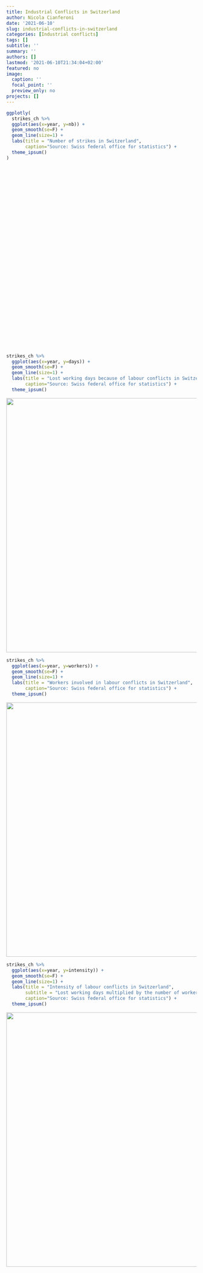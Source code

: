 ```yaml
---
title: Industrial Conflicts in Switzerland
author: Nicola Cianferoni
date: '2021-06-10'
slug: industrial-conflicts-in-switzerland
categories: [Industrial conflicts]
tags: []
subtitle: ''
summary: ''
authors: []
lastmod: '2021-06-10T21:34:04+02:00'
featured: no
image:
  caption: ''
  focal_point: ''
  preview_only: no
projects: []
---
```


<script src="{{< blogdown/postref >}}index_files/htmlwidgets/htmlwidgets.js"></script>
<script src="{{< blogdown/postref >}}index_files/plotly-binding/plotly.js"></script>
<script src="{{< blogdown/postref >}}index_files/typedarray/typedarray.min.js"></script>
<script src="{{< blogdown/postref >}}index_files/jquery/jquery.min.js"></script>
<link href="{{< blogdown/postref >}}index_files/crosstalk/css/crosstalk.css" rel="stylesheet" />
<script src="{{< blogdown/postref >}}index_files/crosstalk/js/crosstalk.min.js"></script>
<link href="{{< blogdown/postref >}}index_files/plotly-htmlwidgets-css/plotly-htmlwidgets.css" rel="stylesheet" />
<script src="{{< blogdown/postref >}}index_files/plotly-main/plotly-latest.min.js"></script>

``` r
ggplotly(
  strikes_ch %>%
  ggplot(aes(x=year, y=nb)) +
  geom_smooth(se=F) +
  geom_line(size=1) +
  labs(title = "Number of strikes in Switzerland",
       caption="Source: Swiss federal office for statistics") +
  theme_ipsum()
)
```

<div id="htmlwidget-1" style="width:672px;height:480px;" class="plotly html-widget"></div>
<script type="application/json" data-for="htmlwidget-1">{"x":{"data":[{"x":[1927,1928.17721518987,1929.35443037975,1930.53164556962,1931.70886075949,1932.88607594937,1934.06329113924,1935.24050632911,1936.41772151899,1937.59493670886,1938.77215189873,1939.94936708861,1941.12658227848,1942.30379746835,1943.48101265823,1944.6582278481,1945.83544303797,1947.01265822785,1948.18987341772,1949.36708860759,1950.54430379747,1951.72151898734,1952.89873417722,1954.07594936709,1955.25316455696,1956.43037974684,1957.60759493671,1958.78481012658,1959.96202531646,1961.13924050633,1962.3164556962,1963.49367088608,1964.67088607595,1965.84810126582,1967.0253164557,1968.20253164557,1969.37974683544,1970.55696202532,1971.73417721519,1972.91139240506,1974.08860759494,1975.26582278481,1976.44303797468,1977.62025316456,1978.79746835443,1979.9746835443,1981.15189873418,1982.32911392405,1983.50632911392,1984.6835443038,1985.86075949367,1987.03797468354,1988.21518987342,1989.39240506329,1990.56962025316,1991.74683544304,1992.92405063291,1994.10126582278,1995.27848101266,1996.45569620253,1997.63291139241,1998.81012658228,1999.98734177215,2001.16455696203,2002.3417721519,2003.51898734177,2004.69620253165,2005.87341772152,2007.05063291139,2008.22784810127,2009.40506329114,2010.58227848101,2011.75949367089,2012.93670886076,2014.11392405063,2015.29113924051,2016.46835443038,2017.64556962025,2018.82278481013,2020],"y":[37.5485636390991,35.952447425905,34.3941151816527,32.872457100206,31.3863633754274,29.9347242011806,28.516429771328,27.1303702797335,25.7754359202596,24.4505168867695,23.1546594437274,21.888712859588,20.654683073479,19.4545949292844,18.2904732708883,17.1643429421751,16.0782287870288,15.0341556493338,14.0341483729741,13.0802318018342,12.1698034239349,11.2742092892165,10.3938315735707,9.53554254361689,8.70621446597497,7.91271960726447,7.16193023410493,6.46071861311628,5.81595701091792,5.23451769412977,4.72530729096171,4.32715055447608,4.03730118902354,3.8355486741855,3.70168248954349,3.61549211467888,3.55676702917315,3.50529671260771,3.440870644564,3.34327830462347,3.25309724190757,3.23494139891135,3.2752199801723,3.35994533277219,3.47512980379283,3.60678574031602,3.74092548942351,3.86356139819713,3.96070581371865,4.01837108306986,4.03485001487577,4.03794255137378,4.0346800572279,4.03067001592118,4.0315199109367,4.0428372257575,4.07022944386666,4.11930404874724,4.19566852388229,4.30262443402872,4.4216445006644,4.5483346410905,4.68379967841306,4.82914443573803,4.98547373617149,5.15389240281938,5.33550525878779,5.53141712718264,5.74273283110998,5.97050491149151,6.21367171536193,6.47117181162143,6.74269843861536,7.02794483468927,7.32660423818849,7.63836988745853,7.9629350208449,8.2999928766929,8.64923669334813,9.01035970915587],"text":["year: 1927.000<br />nb: 37.548564","year: 1928.177<br />nb: 35.952447","year: 1929.354<br />nb: 34.394115","year: 1930.532<br />nb: 32.872457","year: 1931.709<br />nb: 31.386363","year: 1932.886<br />nb: 29.934724","year: 1934.063<br />nb: 28.516430","year: 1935.241<br />nb: 27.130370","year: 1936.418<br />nb: 25.775436","year: 1937.595<br />nb: 24.450517","year: 1938.772<br />nb: 23.154659","year: 1939.949<br />nb: 21.888713","year: 1941.127<br />nb: 20.654683","year: 1942.304<br />nb: 19.454595","year: 1943.481<br />nb: 18.290473","year: 1944.658<br />nb: 17.164343","year: 1945.835<br />nb: 16.078229","year: 1947.013<br />nb: 15.034156","year: 1948.190<br />nb: 14.034148","year: 1949.367<br />nb: 13.080232","year: 1950.544<br />nb: 12.169803","year: 1951.722<br />nb: 11.274209","year: 1952.899<br />nb: 10.393832","year: 1954.076<br />nb:  9.535543","year: 1955.253<br />nb:  8.706214","year: 1956.430<br />nb:  7.912720","year: 1957.608<br />nb:  7.161930","year: 1958.785<br />nb:  6.460719","year: 1959.962<br />nb:  5.815957","year: 1961.139<br />nb:  5.234518","year: 1962.316<br />nb:  4.725307","year: 1963.494<br />nb:  4.327151","year: 1964.671<br />nb:  4.037301","year: 1965.848<br />nb:  3.835549","year: 1967.025<br />nb:  3.701682","year: 1968.203<br />nb:  3.615492","year: 1969.380<br />nb:  3.556767","year: 1970.557<br />nb:  3.505297","year: 1971.734<br />nb:  3.440871","year: 1972.911<br />nb:  3.343278","year: 1974.089<br />nb:  3.253097","year: 1975.266<br />nb:  3.234941","year: 1976.443<br />nb:  3.275220","year: 1977.620<br />nb:  3.359945","year: 1978.797<br />nb:  3.475130","year: 1979.975<br />nb:  3.606786","year: 1981.152<br />nb:  3.740925","year: 1982.329<br />nb:  3.863561","year: 1983.506<br />nb:  3.960706","year: 1984.684<br />nb:  4.018371","year: 1985.861<br />nb:  4.034850","year: 1987.038<br />nb:  4.037943","year: 1988.215<br />nb:  4.034680","year: 1989.392<br />nb:  4.030670","year: 1990.570<br />nb:  4.031520","year: 1991.747<br />nb:  4.042837","year: 1992.924<br />nb:  4.070229","year: 1994.101<br />nb:  4.119304","year: 1995.278<br />nb:  4.195669","year: 1996.456<br />nb:  4.302624","year: 1997.633<br />nb:  4.421645","year: 1998.810<br />nb:  4.548335","year: 1999.987<br />nb:  4.683800","year: 2001.165<br />nb:  4.829144","year: 2002.342<br />nb:  4.985474","year: 2003.519<br />nb:  5.153892","year: 2004.696<br />nb:  5.335505","year: 2005.873<br />nb:  5.531417","year: 2007.051<br />nb:  5.742733","year: 2008.228<br />nb:  5.970505","year: 2009.405<br />nb:  6.213672","year: 2010.582<br />nb:  6.471172","year: 2011.759<br />nb:  6.742698","year: 2012.937<br />nb:  7.027945","year: 2014.114<br />nb:  7.326604","year: 2015.291<br />nb:  7.638370","year: 2016.468<br />nb:  7.962935","year: 2017.646<br />nb:  8.299993","year: 2018.823<br />nb:  8.649237","year: 2020.000<br />nb:  9.010360"],"type":"scatter","mode":"lines","name":"fitted values","line":{"width":3.77952755905512,"color":"rgba(51,102,255,1)","dash":"solid"},"hoveron":"points","showlegend":false,"xaxis":"x","yaxis":"y","hoverinfo":"text","frame":null},{"x":[1927,1928,1929,1930,1931,1932,1933,1934,1935,1936,1937,1938,1939,1940,1941,1942,1943,1944,1945,1946,1947,1948,1949,1950,1951,1952,1953,1954,1955,1956,1957,1958,1959,1960,1961,1962,1963,1964,1965,1966,1967,1968,1969,1970,1971,1972,1973,1974,1975,1976,1977,1978,1979,1980,1981,1982,1983,1984,1985,1986,1987,1988,1989,1990,1991,1992,1993,1994,1995,1996,1997,1998,1999,2000,2001,2002,2003,2004,2005,2006,2007,2008,2009,2010,2011,2012,2013,2014,2015,2016,2017,2018,2020,null],"y":[26,45,39,31,25,38,35,20,17,41,37,17,7,6,15,19,19,18,35,55,29,28,12,6,8,8,6,6,4,5,2,3,4,8,0,2,4,1,2,2,1,1,1,3,11,5,0,3,6,19,9,10,8,5,1,1,5,2,3,1,0,4,2,2,1,3,0,8,2,3,2,7,5,8,3,4,9,8,5,3,2,8,3,3,7,7,11,8,13,8,11,8,3,4],"text":["year: 1927<br />nb: 26","year: 1928<br />nb: 45","year: 1929<br />nb: 39","year: 1930<br />nb: 31","year: 1931<br />nb: 25","year: 1932<br />nb: 38","year: 1933<br />nb: 35","year: 1934<br />nb: 20","year: 1935<br />nb: 17","year: 1936<br />nb: 41","year: 1937<br />nb: 37","year: 1938<br />nb: 17","year: 1939<br />nb:  7","year: 1940<br />nb:  6","year: 1941<br />nb: 15","year: 1942<br />nb: 19","year: 1943<br />nb: 19","year: 1944<br />nb: 18","year: 1945<br />nb: 35","year: 1946<br />nb: 55","year: 1947<br />nb: 29","year: 1948<br />nb: 28","year: 1949<br />nb: 12","year: 1950<br />nb:  6","year: 1951<br />nb:  8","year: 1952<br />nb:  8","year: 1953<br />nb:  6","year: 1954<br />nb:  6","year: 1955<br />nb:  4","year: 1956<br />nb:  5","year: 1957<br />nb:  2","year: 1958<br />nb:  3","year: 1959<br />nb:  4","year: 1960<br />nb:  8","year: 1961<br />nb:  0","year: 1962<br />nb:  2","year: 1963<br />nb:  4","year: 1964<br />nb:  1","year: 1965<br />nb:  2","year: 1966<br />nb:  2","year: 1967<br />nb:  1","year: 1968<br />nb:  1","year: 1969<br />nb:  1","year: 1970<br />nb:  3","year: 1971<br />nb: 11","year: 1972<br />nb:  5","year: 1973<br />nb:  0","year: 1974<br />nb:  3","year: 1975<br />nb:  6","year: 1976<br />nb: 19","year: 1977<br />nb:  9","year: 1978<br />nb: 10","year: 1979<br />nb:  8","year: 1980<br />nb:  5","year: 1981<br />nb:  1","year: 1982<br />nb:  1","year: 1983<br />nb:  5","year: 1984<br />nb:  2","year: 1985<br />nb:  3","year: 1986<br />nb:  1","year: 1987<br />nb:  0","year: 1988<br />nb:  4","year: 1989<br />nb:  2","year: 1990<br />nb:  2","year: 1991<br />nb:  1","year: 1992<br />nb:  3","year: 1993<br />nb:  0","year: 1994<br />nb:  8","year: 1995<br />nb:  2","year: 1996<br />nb:  3","year: 1997<br />nb:  2","year: 1998<br />nb:  7","year: 1999<br />nb:  5","year: 2000<br />nb:  8","year: 2001<br />nb:  3","year: 2002<br />nb:  4","year: 2003<br />nb:  9","year: 2004<br />nb:  8","year: 2005<br />nb:  5","year: 2006<br />nb:  3","year: 2007<br />nb:  2","year: 2008<br />nb:  8","year: 2009<br />nb:  3","year: 2010<br />nb:  3","year: 2011<br />nb:  7","year: 2012<br />nb:  7","year: 2013<br />nb: 11","year: 2014<br />nb:  8","year: 2015<br />nb: 13","year: 2016<br />nb:  8","year: 2017<br />nb: 11","year: 2018<br />nb:  8","year: 2020<br />nb:  3","year:   NA<br />nb:  4"],"type":"scatter","mode":"lines","line":{"width":3.77952755905512,"color":"rgba(0,0,0,1)","dash":"solid"},"hoveron":"points","showlegend":false,"xaxis":"x","yaxis":"y","hoverinfo":"text","frame":null}],"layout":{"margin":{"t":95.7011207970112,"r":39.8505603985056,"b":86.8410128684101,"l":70.9007887090079},"font":{"color":"rgba(0,0,0,1)","family":"Arial Narrow","size":15.2760481527605},"title":{"text":"<b> Number of strikes in Switzerland <\/b>","font":{"color":"rgba(0,0,0,1)","family":"Arial Narrow","size":23.9103362391034},"x":0,"xref":"paper"},"xaxis":{"domain":[0,1],"automargin":true,"type":"linear","autorange":false,"range":[1922.35,2024.65],"tickmode":"array","ticktext":["1925","1950","1975","2000"],"tickvals":[1925,1950,1975,2000],"categoryorder":"array","categoryarray":["1925","1950","1975","2000"],"nticks":null,"ticks":"","tickcolor":null,"ticklen":3.81901203819012,"tickwidth":0,"showticklabels":true,"tickfont":{"color":"rgba(77,77,77,1)","family":"Arial Narrow","size":15.2760481527605},"tickangle":-0,"showline":false,"linecolor":null,"linewidth":0,"showgrid":true,"gridcolor":"rgba(204,204,204,1)","gridwidth":0.265670402656704,"zeroline":false,"anchor":"y","title":{"text":"year","font":{"color":"rgba(0,0,0,1)","family":"Arial Narrow","size":11.9551681195517}},"hoverformat":".2f"},"yaxis":{"domain":[0,1],"automargin":true,"type":"linear","autorange":false,"range":[-2.75,57.75],"tickmode":"array","ticktext":["0","20","40"],"tickvals":[0,20,40],"categoryorder":"array","categoryarray":["0","20","40"],"nticks":null,"ticks":"","tickcolor":null,"ticklen":3.81901203819012,"tickwidth":0,"showticklabels":true,"tickfont":{"color":"rgba(77,77,77,1)","family":"Arial Narrow","size":15.2760481527605},"tickangle":-0,"showline":false,"linecolor":null,"linewidth":0,"showgrid":true,"gridcolor":"rgba(204,204,204,1)","gridwidth":0.265670402656704,"zeroline":false,"anchor":"x","title":{"text":"nb","font":{"color":"rgba(0,0,0,1)","family":"Arial Narrow","size":11.9551681195517}},"hoverformat":".2f"},"shapes":[{"type":"rect","fillcolor":null,"line":{"color":null,"width":0,"linetype":[]},"yref":"paper","xref":"paper","x0":0,"x1":1,"y0":0,"y1":1}],"showlegend":false,"legend":{"bgcolor":null,"bordercolor":null,"borderwidth":0,"font":{"color":"rgba(0,0,0,1)","family":"Arial Narrow","size":12.2208385222084}},"hovermode":"closest","barmode":"relative"},"config":{"doubleClick":"reset","showSendToCloud":false},"source":"A","attrs":{"92a2200039d4":{"x":{},"y":{},"type":"scatter"},"92a26ed49db5":{"x":{},"y":{}}},"cur_data":"92a2200039d4","visdat":{"92a2200039d4":["function (y) ","x"],"92a26ed49db5":["function (y) ","x"]},"highlight":{"on":"plotly_click","persistent":false,"dynamic":false,"selectize":false,"opacityDim":0.2,"selected":{"opacity":1},"debounce":0},"shinyEvents":["plotly_hover","plotly_click","plotly_selected","plotly_relayout","plotly_brushed","plotly_brushing","plotly_clickannotation","plotly_doubleclick","plotly_deselect","plotly_afterplot","plotly_sunburstclick"],"base_url":"https://plot.ly"},"evals":[],"jsHooks":[]}</script>

``` r
strikes_ch %>%
  ggplot(aes(x=year, y=days)) +
  geom_smooth(se=F) +
  geom_line(size=1) +
  labs(title = "Lost working days because of labour conflicts in Switzerland",
       caption="Source: Swiss federal office for statistics") +
  theme_ipsum()
```

<img src="{{< blogdown/postref >}}index_files/figure-html/unnamed-chunk-1-2.png" width="672" />

``` r
strikes_ch %>%
  ggplot(aes(x=year, y=workers)) +
  geom_smooth(se=F) +
  geom_line(size=1) +
  labs(title = "Workers involved in labour conflicts in Switzerland",
       caption="Source: Swiss federal office for statistics") +
  theme_ipsum()
```

<img src="{{< blogdown/postref >}}index_files/figure-html/unnamed-chunk-1-3.png" width="672" />

``` r
strikes_ch %>%
  ggplot(aes(x=year, y=intensity)) +
  geom_smooth(se=F) +
  geom_line(size=1) +
  labs(title = "Intensity of labour conflicts in Switzerland",
       subtitle = "Lost working days multiplied by the number of workers and strikes",
       caption="Source: Swiss federal office for statistics") +
  theme_ipsum()
```

<img src="{{< blogdown/postref >}}index_files/figure-html/unnamed-chunk-1-4.png" width="672" />
